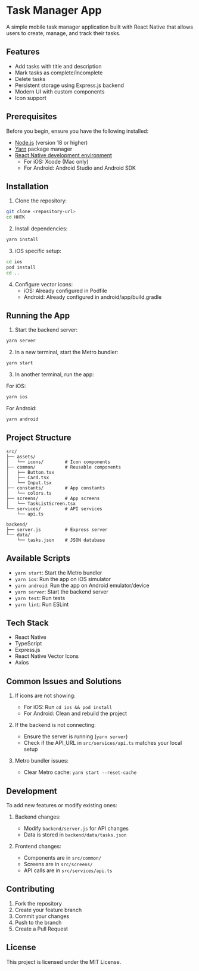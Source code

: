 # Task Manager App

A simple mobile task manager application built with React Native that allows users to create, manage, and track their tasks.

## Features

- Add tasks with title and description
- Mark tasks as complete/incomplete
- Delete tasks
- Persistent storage using Express.js backend
- Modern UI with custom components
- Icon support

## Prerequisites

Before you begin, ensure you have the following installed:

- [Node.js](https://nodejs.org/) (version 18 or higher)
- [Yarn](https://yarnpkg.com/) package manager
- [React Native development environment](https://reactnative.dev/docs/environment-setup)
  - For iOS: Xcode (Mac only)
  - For Android: Android Studio and Android SDK

## Installation

1. Clone the repository:

```bash
git clone <repository-url>
cd HHTK
```

2. Install dependencies:

```bash
yarn install
```

3. iOS specific setup:

```bash
cd ios
pod install
cd ..
```

4. Configure vector icons:
   - iOS: Already configured in Podfile
   - Android: Already configured in android/app/build.gradle

## Running the App

1. Start the backend server:

```bash
yarn server
```

2. In a new terminal, start the Metro bundler:

```bash
yarn start
```

3. In another terminal, run the app:

For iOS:

```bash
yarn ios
```

For Android:

```bash
yarn android
```

## Project Structure

```
src/
├── assets/
│   └── icons/        # Icon components
├── common/           # Reusable components
│   ├── Button.tsx
│   ├── Card.tsx
│   └── Input.tsx
├── constants/        # App constants
│   └── colors.ts
├── screens/          # App screens
│   └── TaskListScreen.tsx
└── services/         # API services
    └── api.ts

backend/
├── server.js         # Express server
└── data/
    └── tasks.json    # JSON database
```

## Available Scripts

- `yarn start`: Start the Metro bundler
- `yarn ios`: Run the app on iOS simulator
- `yarn android`: Run the app on Android emulator/device
- `yarn server`: Start the backend server
- `yarn test`: Run tests
- `yarn lint`: Run ESLint

## Tech Stack

- React Native
- TypeScript
- Express.js
- React Native Vector Icons
- Axios

## Common Issues and Solutions

1. If icons are not showing:

   - For iOS: Run `cd ios && pod install`
   - For Android: Clean and rebuild the project

2. If the backend is not connecting:

   - Ensure the server is running (`yarn server`)
   - Check if the API_URL in `src/services/api.ts` matches your local setup

3. Metro bundler issues:
   - Clear Metro cache: `yarn start --reset-cache`

## Development

To add new features or modify existing ones:

1. Backend changes:

   - Modify `backend/server.js` for API changes
   - Data is stored in `backend/data/tasks.json`

2. Frontend changes:
   - Components are in `src/common/`
   - Screens are in `src/screens/`
   - API calls are in `src/services/api.ts`

## Contributing

1. Fork the repository
2. Create your feature branch
3. Commit your changes
4. Push to the branch
5. Create a Pull Request

## License

This project is licensed under the MIT License.
